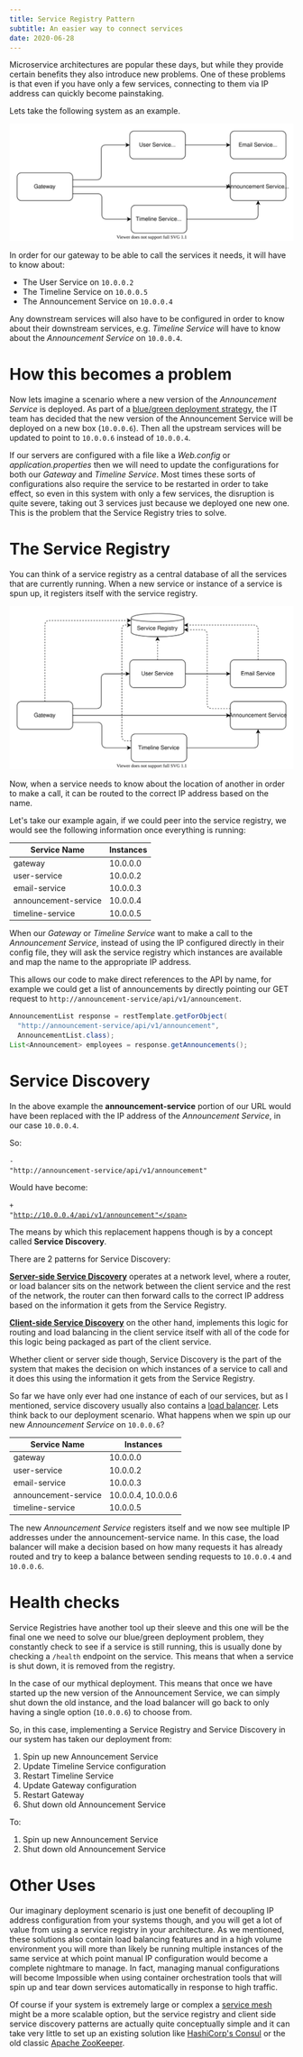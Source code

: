 ```yaml
---
title: Service Registry Pattern
subtitle: An easier way to connect services
date: 2020-06-28
---
```


Microservice architectures are popular these days, but while they provide certain benefits they also introduce new problems. One of these problems is that even if you have only a few services, connecting to them via IP address can quickly become painstaking.

Lets take the following system as an example.

<img alt="Collection of services behind a gateway" src="system.svg" class="themed">

In order for our gateway to be able to call the services it needs, it will have to know about:

- The User Service on `10.0.0.2`
- The Timeline Service on `10.0.0.5`
- The Announcement Service on `10.0.0.4`

Any downstream services will also have to be configured in order to know about their downstream services, e.g. *Timeline Service* will have to know about the *Announcement Service* on `10.0.0.4`.

# How this becomes a problem

Now lets imagine a scenario where a new version of the *Announcement Service* is deployed. As part of a [blue/green deployment strategy](https://martinfowler.com/bliki/BlueGreenDeployment.html), the IT team has decided that the new version of the Announcement Service will be deployed on a new box (`10.0.0.6`). Then all the upstream services will be updated to point to `10.0.0.6` instead of `10.0.0.4`.

If our servers are configured with a file like a *Web.config* or *application.properties* then we will need to update the configurations for both our *Gateway* and *Timeline Service*. Most times these sorts of configurations also require the service to be restarted in order to take effect, so even in this system with only a few services, the disruption is quite severe, taking out 3 services just because we deployed one new one. This is the problem that the Service Registry tries to solve.

# The Service Registry

You can think of a service registry as a central database of all the services that are currently running. When a new service or instance of a service is spun up, it registers itself with the service registry. 

![registry_(1).svg](registry_(1).svg)

Now, when a service needs to know about the location of another in order to make a call, it can be routed to the correct IP address based on the name.

Let's take our example again, if we could peer into the service registry, we would see the following information once everything is running:

<table>
<thead>
<tr>
<th>Service Name</th>
<th>Instances</th>
</tr>
</thead>
<tbody>
<tr>
<td>gateway</td>
<td>10.0.0.0</td>
</tr>
<tr>
<td>user-service</td>
<td>10.0.0.2</td>
</tr>
<tr>
<td>email-service</td>
<td>10.0.0.3</td>
</tr>
<tr>
<td>announcement-service</td>
<td>10.0.0.4</td>
</tr>
<tr>
<td>timeline-service</td>
<td>10.0.0.5</td>
</tr>
</tbody>
</table>

When our *Gateway* or *Timeline Service* want to make a call to the *Announcement Service*, instead of using the IP configured directly in their config file, they will ask the service registry which instances are available and map the name to the appropriate IP address.

This allows our code to make direct references to the API by name, for example we could get a list of announcements by directly pointing our GET request to `http://announcement-service/api/v1/announcement`.

```java
AnnouncementList response = restTemplate.getForObject(
  "http://announcement-service/api/v1/announcement",
  AnnouncementList.class);
List<Announcement> employees = response.getAnnouncements();
```

# Service Discovery

In the above example the **announcement-service** portion of our URL would have been replaced with the IP address of the *Announcement Service*, in our case `10.0.0.4`.

So:

 <code class="codehilite" style="background: var(--code-background);"><span class="s">- "http://announcement-service/api/v1/announcement"</span></code>

Would have become:

<code class="codehilite" style="background: var(--code-background);"><span class="ne">+ "http://10.0.0.4/api/v1/announcement"</span></code>

The means by which this replacement happens though is by a concept called **Service Discovery**.

There are 2 patterns for Service Discovery:

**[Server-side Service Discovery](https://microservices.io/patterns/server-side-discovery.html)** operates at a network level, where a router, or load balancer sits on the network between the client service and the rest of the network, the router can then forward calls to the correct IP address based on the information it gets from the Service Registry.

**[Client-side Service Discovery](https://microservices.io/patterns/client-side-discovery.html)** on the other hand, implements this logic for routing and load balancing in the client service itself with all of the code for this logic being packaged as part of the client service.

Whether client or server side though, Service Discovery is the part of the system that makes the decision on which instances of a service to call and it does this using the information it gets from the Service Registry. 

So far we have only ever had one instance of each of our services, but as I mentioned, service discovery usually also contains a [load balancer](https://en.wikipedia.org/wiki/Load_balancing_(computing)). Lets think back to our deployment scenario. What happens when we spin up our new *Announcement Service* on `10.0.0.6`?

<table>
<thead>
<tr>
<th>Service Name</th>
<th>Instances</th>
</tr>
</thead>
<tbody>
<tr>
<td>gateway</td>
<td>10.0.0.0</td>
</tr>
<tr>
<td>user-service</td>
<td>10.0.0.2</td>
</tr>
<tr>
<td>email-service</td>
<td>10.0.0.3</td>
</tr>
<tr>
<td>announcement-service</td>
<td>10.0.0.4, 10.0.0.6</td>
</tr>
<tr>
<td>timeline-service</td>
<td>10.0.0.5</td>
</tr>
</tbody>
</table>

The new *Announcement Service* registers itself and we now see multiple IP addresses under the announcement-service name. In this case, the load balancer will make a decision based on how many requests it has already routed and try to keep a balance between sending requests to `10.0.0.4` and `10.0.0.6`.

# Health checks

Service Registries have another tool up their sleeve and this one will be the final one we need to solve our blue/green deployment problem, they constantly check to see if a service is still running, this is usually done by checking a `/health` endpoint on the service. This means that when a service is shut down, it is removed from the registry.

In the case of our mythical deployment. This means that once we have started up the new version of the Announcement Service, we can simply shut down the old instance, and the load balancer will go back to only having a single option (`10.0.0.6`) to choose from.

So, in this case, implementing a Service Registry and Service Discovery in our system has taken our deployment from:

1. Spin up new Announcement Service 
2. Update Timeline Service configuration
3. Restart Timeline Service
4. Update Gateway configuration
5. Restart Gateway
6. Shut down old Announcement Service

To:

1. Spin up new Announcement Service
2. Shut down old Announcement Service

# Other Uses

Our imaginary deployment scenario is just one benefit of decoupling IP address configuration from your systems though, and you will get a lot of value from using a service registry in your architecture. As we mentioned, these solutions also contain load balancing features and in a high volume environment you will more than likely be running multiple instances of the same service at which point manual IP configuration would become a complete nightmare to manage. In fact, managing manual configurations will become Impossible when using container orchestration tools that will spin up and tear down services automatically in response to high traffic.

Of course if your system is extremely large or complex a [service mesh](https://en.wikipedia.org/wiki/Service_mesh) might be a more scalable option, but the service registry and client side service discovery patterns are actually quite conceptually simple  and it can take very little to set up an existing solution like [HashiCorp's Consul](https://www.consul.io/) or the old classic [Apache ZooKeeper](https://zookeeper.apache.org/).
